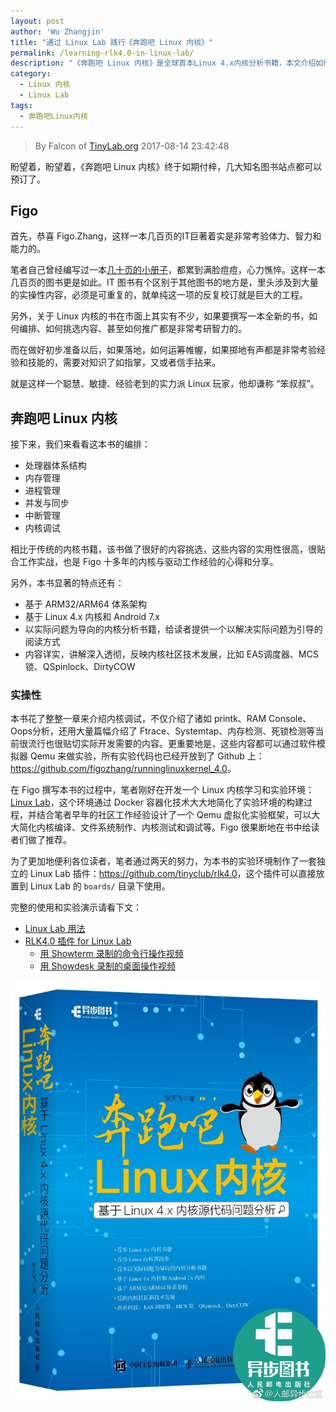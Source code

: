 ```yaml
---
layout: post
author: 'Wu Zhangjin'
title: "通过 Linux Lab 践行《奔跑吧 Linux 内核》"
permalink: /learning-rlk4.0-in-linux-lab/
description: "《奔跑吧 Linux 内核》是全球首本Linux 4.x内核分析书籍，本文介绍如何通过Linux Lab来做书中的实验。"
category:
  - Linux 内核
  - Linux Lab
tags:
  - 奔跑吧Linux内核
---
```


> By Falcon of [TinyLab.org][1]
> 2017-08-14 23:42:48

盼望着，盼望着，《奔跑吧 Linux 内核》终于如期付梓，几大知名图书站点都可以预订了。

## Figo

首先，恭喜 Figo.Zhang，这样一本几百页的IT巨著着实是非常考验体力、智力和能力的。

笔者自己曾经编写过一本[几十页的小册子](http://www.packtpub.com/optimizing-embedded-systems-using-busybox/book)，都累到满脸痘痘，心力憔悴。这样一本几百页的图书更是如此。IT 图书有个区别于其他图书的地方是，里头涉及到大量的实操性内容，必须是可重复的，就单纯这一项的反复校订就是巨大的工程。

另外，关于 Linux 内核的书在市面上其实有不少，如果要撰写一本全新的书，如何编排、如何挑选内容、甚至如何推广都是非常考研智力的。

而在做好初步准备以后，如果落地，如何运筹帷幄，如果掷地有声都是非常考验经验和技能的，需要对知识了如指掌，又或者信手拈来。

就是这样一个聪慧、敏捷、经验老到的实力派 Linux 玩家，他却谦称 “笨叔叔”。

## 奔跑吧 Linux 内核

接下来，我们来看看这本书的编排：

* 处理器体系结构
* 内存管理
* 进程管理
* 并发与同步
* 中断管理
* 内核调试

相比于传统的内核书籍，该书做了很好的内容挑选，这些内容的实用性很高，很贴合工作实战，也是 Figo 十多年的内核与驱动工作经验的心得和分享。

另外，本书显著的特点还有：

* 基于 ARM32/ARM64 体系架构
* 基于 Linux 4.x 内核和 Android 7.x
* 以实际问题为导向的内核分析书籍，给读者提供一个以解决实际问题为引导的阅读方式
* 内容详实，讲解深入透彻，反映内核社区技术发展，比如 EAS调度器、MCS锁、QSpinlock、DirtyCOW

### 实操性

本书花了整整一章来介绍内核调试，不仅介绍了诸如 printk、RAM Console、Oops分析，还用大量篇幅介绍了 Ftrace、Systemtap、内存检测、死锁检测等当前很流行也很贴切实际开发需要的内容。更重要地是，这些内容都可以通过软件模拟器 Qemu 来做实验，所有实验代码也已经开放到了 Github 上：<https://github.com/figozhang/runninglinuxkernel_4.0>。

在 Figo 撰写本书的过程中，笔者刚好在开发一个 Linux 内核学习和实验环境：[Linux Lab](http://tinylab.org/linux-lab)，这个环境通过 Docker 容器化技术大大地简化了实验环境的构建过程，并结合笔者早年的社区工作经验设计了一个 Qemu 虚拟化实验框架，可以大大简化内核编译、文件系统制作、内核测试和调试等。Figo 很果断地在书中给读者们做了推荐。

为了更加地便利各位读者，笔者通过两天的努力，为本书的实验环境制作了一套独立的 Linux Lab 插件：<https://github.com/tinyclub/rlk4.0>，这个插件可以直接放置到 Linux Lab 的 `boards/` 目录下使用。

完整的使用和实验演示请看下文：

* [Linux Lab 用法](http://tinylab.org/linux-lab)
* [RLK4.0 插件 for Linux Lab](https://github.com/tinyclub/rlk4.0)
    * [用 Showterm 录制的命令行操作视频](http://showterm.io/e786d08e0ea0964f3efb1)
    * [用 Showdesk 录制的桌面操作视频]()

![RLK4.0 Book](/wp-content/uploads/2017/08/rlk4.0.jpg)

[1]: http://tinylab.org
